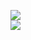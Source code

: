 [![](https://img.shields.io/badge/Made%20With-Github%20Spray-lightgrey.svg?style=for-the-badge&logo=github)](https://github.com/Annihil/github-spray#12776)  
[![](https://i.imgur.com/2DrTn0Z.gif)](https://github.com/Annihil/github-spray)